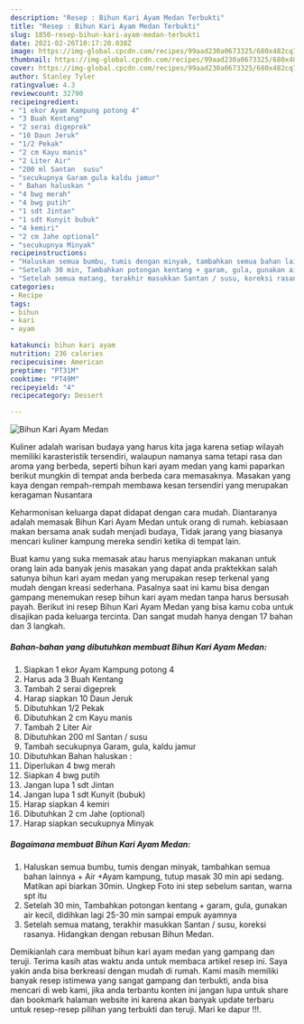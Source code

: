 ```yaml
---
description: "Resep : Bihun Kari Ayam Medan Terbukti"
title: "Resep : Bihun Kari Ayam Medan Terbukti"
slug: 1850-resep-bihun-kari-ayam-medan-terbukti
date: 2021-02-26T10:17:20.038Z
image: https://img-global.cpcdn.com/recipes/99aad230a0673325/680x482cq70/bihun-kari-ayam-medan-foto-resep-utama.jpg
thumbnail: https://img-global.cpcdn.com/recipes/99aad230a0673325/680x482cq70/bihun-kari-ayam-medan-foto-resep-utama.jpg
cover: https://img-global.cpcdn.com/recipes/99aad230a0673325/680x482cq70/bihun-kari-ayam-medan-foto-resep-utama.jpg
author: Stanley Tyler
ratingvalue: 4.3
reviewcount: 32790
recipeingredient:
- "1 ekor Ayam Kampung potong 4"
- "3 Buah Kentang"
- "2 serai digeprek"
- "10 Daun Jeruk"
- "1/2 Pekak"
- "2 cm Kayu manis"
- "2 Liter Air"
- "200 ml Santan  susu"
- "secukupnya Garam gula kaldu jamur"
- " Bahan haluskan "
- "4 bwg merah"
- "4 bwg putih"
- "1 sdt Jintan"
- "1 sdt Kunyit bubuk"
- "4 kemiri"
- "2 cm Jahe optional"
- "secukupnya Minyak"
recipeinstructions:
- "Haluskan semua bumbu, tumis dengan minyak, tambahkan semua bahan lainnya + Air +Ayam kampung, tutup masak 30 min api sedang. Matikan api biarkan 30min.  Ungkep  Foto ini step sebelum santan, warna spt itu"
- "Setelah 30 min, Tambahkan potongan kentang + garam, gula, gunakan air kecil, didihkan lagi 25-30 min sampai empuk ayamnya"
- "Setelah semua matang, terakhir masukkan Santan / susu, koreksi rasanya. Hidangkan dengan rebusan Bihun Medan."
categories:
- Recipe
tags:
- bihun
- kari
- ayam

katakunci: bihun kari ayam 
nutrition: 236 calories
recipecuisine: American
preptime: "PT31M"
cooktime: "PT49M"
recipeyield: "4"
recipecategory: Dessert

---
```



![Bihun Kari Ayam Medan](https://img-global.cpcdn.com/recipes/99aad230a0673325/680x482cq70/bihun-kari-ayam-medan-foto-resep-utama.jpg)

Kuliner adalah warisan budaya yang harus kita jaga karena setiap wilayah memiliki karasteristik tersendiri, walaupun namanya sama tetapi rasa dan aroma yang berbeda, seperti bihun kari ayam medan yang kami paparkan berikut mungkin di tempat anda berbeda cara memasaknya. Masakan yang kaya dengan rempah-rempah membawa kesan tersendiri yang merupakan keragaman Nusantara



Keharmonisan keluarga dapat didapat dengan cara mudah. Diantaranya adalah memasak Bihun Kari Ayam Medan untuk orang di rumah. kebiasaan makan bersama anak sudah menjadi budaya, Tidak jarang yang biasanya mencari kuliner kampung mereka sendiri ketika di tempat lain.

Buat kamu yang suka memasak atau harus menyiapkan makanan untuk orang lain ada banyak jenis masakan yang dapat anda praktekkan salah satunya bihun kari ayam medan yang merupakan resep terkenal yang mudah dengan kreasi sederhana. Pasalnya saat ini kamu bisa dengan gampang menemukan resep bihun kari ayam medan tanpa harus bersusah payah.
Berikut ini resep Bihun Kari Ayam Medan yang bisa kamu coba untuk disajikan pada keluarga tercinta. Dan sangat mudah hanya dengan 17 bahan dan 3 langkah.


<!--inarticleads1-->

##### Bahan-bahan yang dibutuhkan membuat Bihun Kari Ayam Medan:

1. Siapkan 1 ekor Ayam Kampung potong 4
1. Harus ada 3 Buah Kentang
1. Tambah 2 serai digeprek
1. Harap siapkan 10 Daun Jeruk
1. Dibutuhkan 1/2 Pekak
1. Dibutuhkan 2 cm Kayu manis
1. Tambah 2 Liter Air
1. Dibutuhkan 200 ml Santan / susu
1. Tambah secukupnya Garam, gula, kaldu jamur
1. Dibutuhkan  Bahan haluskan :
1. Diperlukan 4 bwg merah
1. Siapkan 4 bwg putih
1. Jangan lupa 1 sdt Jintan
1. Jangan lupa 1 sdt Kunyit (bubuk)
1. Harap siapkan 4 kemiri
1. Dibutuhkan 2 cm Jahe (optional)
1. Harap siapkan secukupnya Minyak




<!--inarticleads2-->

##### Bagaimana membuat  Bihun Kari Ayam Medan:

1. Haluskan semua bumbu, tumis dengan minyak, tambahkan semua bahan lainnya + Air +Ayam kampung, tutup masak 30 min api sedang. Matikan api biarkan 30min.  Ungkep  Foto ini step sebelum santan, warna spt itu
1. Setelah 30 min, Tambahkan potongan kentang + garam, gula, gunakan air kecil, didihkan lagi 25-30 min sampai empuk ayamnya
1. Setelah semua matang, terakhir masukkan Santan / susu, koreksi rasanya. Hidangkan dengan rebusan Bihun Medan.




Demikianlah cara membuat bihun kari ayam medan yang gampang dan teruji. Terima kasih atas waktu anda untuk membaca artikel resep ini. Saya yakin anda bisa berkreasi dengan mudah di rumah. Kami masih memiliki banyak resep istimewa yang sangat gampang dan terbukti, anda bisa mencari di web kami, jika anda terbantu konten ini jangan lupa untuk share dan bookmark halaman website ini karena akan banyak update terbaru untuk resep-resep pilihan yang terbukti dan teruji. Mari ke dapur !!!. 
